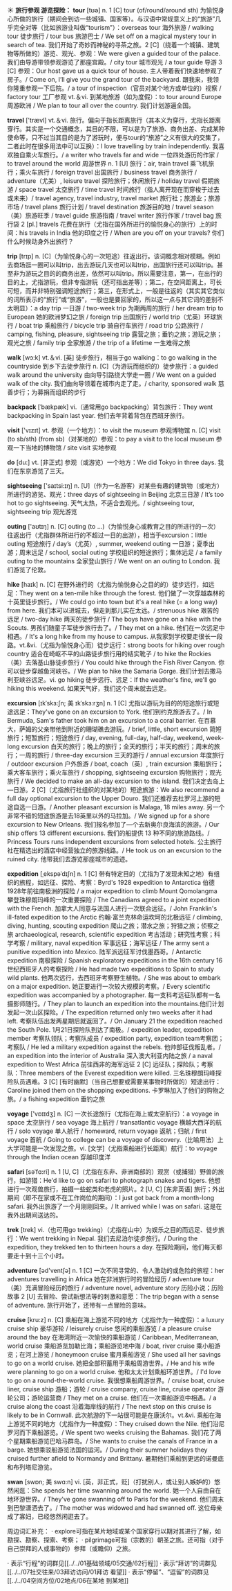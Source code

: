 ☀ <span class="category">**旅行参观 游览探险：**</span>
<span class="vocabulary">**tour**</span> [tʊə] 
<span class="definition">n. 1 [C] tour (of/round/around sth) 为愉悦身心所做的旅行（期间会到访一些城镇、国家等）。与汉语中常规意义上的“旅游”几乎完全对等（比如旅游业叫做“tourism”）：</span>overseas tour 海外旅游 / walking tour 徒步旅行 / tour bus 旅游巴士 / We set off on a magical mystery tour in search of tea. 我们开始了奇妙而神秘的寻茶之旅。<span class="definition">2 [C]（绕着一个城镇、建筑物等所做的）游览、观光、参观：</span>We were given a guided tour of the palace. 我们由导游带领参观游览了那座宫殿。/ city tour 城市观光 / a tour guide 导游 <span class="definition">3 [C] 参观：</span>Our host gave us a quick tour of house. 主人带着我们快速地参观了房子。/ Come on, I’ll give you the grand tour of the backyard. 跟我来，我领你隆重参观一下后院。/ a tour of inspection（官员对某个地方或单位的）视察 / factory tour 工厂参观 <span class="definition">vt.＆vi. 到某地旅游（如为度假）：</span>to tour around Europe 周游欧洲 / We plan to tour all over the country. 我们计划游遍全国。

<span class="vocabulary">**travel**</span> ['trævl] 
<span class="definition">vt.＆vi. 旅行。偏向于指长距离旅行（其本义为穿行，尤指长距离穿行。其实是一个交通概念，其目的不限，可以是为了旅游、商务出差、完成某种使命等，只不过当其目的是为了游玩时，便与tour的“旅游”之义有很大的交集了，二者此时在很多用法中可以互换）：</span>I love travelling by train independently. 我喜欢独自乘火车旅行。/ a writer who travels far and wide 一位四处游历的作家 / to travel around the world 周游世界 <span class="definition">n. 1 [U] 旅行：</span>air, train travel 乘飞机旅行；乘火车旅行 / foreign travel 出国旅行 / business travel 商务旅行 / adventure（尤美）, leisure travel 探险旅行；休闲旅行 / holiday travel 假期旅游 / space travel 太空旅行 / time travel 时间旅行（指人离开现在而穿梭于过去或未来）/ travel agency, travel industry, travel market 旅行社；旅游业；旅游市场 / travel plans 旅行计划 / travel destination 旅游目的地 / travel season（美）旅游旺季 / travel guide 旅游指南 / travel writer 旅行作家 / travel bag 旅行袋 <span class="definition">2 [pl.] travels 花费在旅行（尤指在国外所进行的愉悦身心的旅行）上的时间：</span>his travels in India 他的印度之行 / When are you off on your travels? 你们什么时候动身外出旅行？

<span class="vocabulary">**trip**</span> [trɪp] 
<span class="definition">n. [C]（为愉悦身心的一次短途）往返出行。该词概念相对模糊。例如去商场逛一圈可以叫trip，出去游玩几天也可以叫trip，出国旅行还可以叫trip。甚至非为游玩之目的的商务出差，依然可以叫trip。所以需要注意，第一，在出行的目的上，尤指游玩，但非专指游玩（还可指出差等）；第二，在空间距离上，可长可短，而并非特别强调短途旅行；第三，在形式上，一般是往返的（其实其它类似的词所表示的“旅行”或“旅游”，一般也是要回家的，所以这一点与其它词的差别不太明显）：</span>a day trip 一日游 / two-week trip 为期两周的旅行 / her dream trip to European 她的欧洲梦幻之旅 / foreign trip 出国旅行 / world trip（尤英）环球旅行 / boat trip 乘船旅行 / bicycle trip 骑自行车旅行 / road trip 公路旅行 / camping, fishing, pleasure, sightseeing trip 露营之旅；垂钓之旅；游玩之旅；观光之旅 / family trip 全家旅游 / the trip of a lifetime 一生难得之旅

<span class="vocabulary">**walk**</span> [wɔ:k] 
<span class="definition">vt.＆vi. [英] 徒步旅行，相当于go walking：</span>to go walking in the countryside 到乡下去徒步旅行 <span class="definition">n. [C]（为游玩而组织的）徒步旅行：</span>a guided walk around the university 由向导引路绕大学走一圈 / We went on a guided walk of the city. 我们由向导领着在城市内走了走。/ charity, sponsored walk 慈善步行；为募捐而组织的步行
           
<span class="vocabulary">**backpack**</span> [ˈbækpæk]
<span class="definition">vi.（通常用go backpacking）背包旅行：</span>They went backpacking in Spain last year. 他们去年背着背包在西班牙旅行。

<span class="vocabulary">**visit**</span> ['vɪzɪt] 
<span class="definition">vt. 参观（一个地方）：</span>to visit the museum 参观博物馆 <span class="definition">n. [C] visit (to sb/sth) (from sb)（对某地的）参观：</span>to pay a visit to the local museum 参观一下当地的博物馆 / site visit 实地参观

<span class="vocabulary">**do**</span> [du:] 
<span class="definition">vt. [非正式] 参观（或游览）一个地方：</span>We did Tokyo in three days. 我们在东京游览了三天。

<span class="vocabulary">**sightseeing**</span> ['saɪtsi:ɪŋ] 
<span class="definition">n. [U]（作为一名游客）对某些有趣的建筑物（或地方）所进行的游览、观光：</span>three days of sightseeing in Beijing 北京三日游 / It’s too hot to go sightseeing. 天气太热，不适合去观光。/ sightseeing tour, sightseeing trip 观光游览

<span class="vocabulary">**outing**</span> ['aʊtɪŋ] 
<span class="definition">n. [C] outing (to ...)（为愉悦身心或教育之目的所进行的一次）往返出行（尤指群体所进行的不超过一日的出游），相当于excursion：</span>little outing 短途旅行 / day’s（尤英）, summer, weekend outing 一日游；夏季出游；周末远足 / school, social outing 学校组织的短途旅行；集体远足 / a family outing to the mountains 全家登山旅行 / We went on an outing to London. 我们游览了伦敦。
           
<span class="vocabulary">**hike**</span> [haɪk]
<span class="definition">n. [C] 在野外进行的（尤指为愉悦身心之目的的）徒步远行，如远足：</span>They went on a ten-mile hike through the forest. 他们做了一次穿越森林的十英里徒步旅行。/ We could go into town but it's a real hike (= a long way) from here. 我们本可以进城去，但走到那儿实在太远。/ strenuous hike 艰苦的远足 / two-day hike 两天的徒步旅行 / The boys have gone on a hike with the Scouts. 男孩们随童子军徒步旅行去了。/ They met on a hike. 他们在一次远足中相遇。/ It's a long hike from my house to campus. 从我家到学校要走很长一段路。<span class="definition">vt.&vi.（尤指为愉悦身心而）徒步远行：</span>strong boots for hiking over rough country 适合在崎岖不平的山路徒步旅行用的结实靴子 / to hike the Rockies（美）去落基山脉徒步旅行 / You could hike through the Fish River Canyon. 你可以徒步穿越鱼河峡谷。/ We plan to hike the Samaria Gorge. 我们计划去撒马利亚峡谷远足。<span class="definition">vi. go hiking 徒步远行、远足：</span>If the weather's fine, we'll go hiking this weekend. 如果天气好，我们这个周末就去远足。

<span class="vocabulary">**excursion**</span> [ɪkˈskɜ:ʃn; 美 ɪkˈskɜ:rʒn]
<span class="definition">n. 1 [C] 尤指以游玩为目的的短途旅行或短途远足：</span>They've gone on an excursion to York. 他们到约克旅游去了。/ In Bermuda, Sam's father took him on an excursion to a coral barrier. 在百慕大，萨姆的父亲带他到附近的珊瑚礁去游玩。/ brief, little, short excursion 简短旅行；短暂旅行；短途旅行 / day, evening, full-day, half-day, weekend, week-long excursion 白天的旅行；晚上的旅行；全天的旅行；半天的旅行；周末的旅行；一周的旅行 / three-day excursion 三天的游行 / annual excursion 年度旅行 / outdoor excursion 户外旅游 / boat, coach（英）, train excursion 乘船旅行；乘大客车旅行；乘火车旅行 / shopping, sightseeing excursion 购物旅行；观光旅行 / We decided to make an all-day excursion to the island. 我们决定去岛上—日游。<span class="definition">2 [C]（尤指旅行社组织的对某地的）短途旅游：</span>We also recommend a full day optional excursion to the Upper Douro. 我们还推荐去杜罗河上游的短途自选一日游。/ Another pleasant excursion is Malaga, 18 miles away. 另一个非常不错的短途旅游是去18英里以外的马拉加。/ We signed up for a shore excursion to New Orleans. 我们报名参加了—个去新奥尔良海滨的旅游。/ Our ship offers 13 different excursions. 我们的船提供 13 种不同的旅游路线。/ Princess Tours runs independent excursions from selected hotels. 公主旅行社在精选出的酒店中经营独立的旅游线路。/ He took us on an excursion to the ruined city. 他带我们去游览那座城市的遗迹。
           
<span class="vocabulary">**expedition**</span> [ˌekspəˈdɪʃn]
<span class="definition">n. 1 [C] 带有特定目的（尤指为了发现未知之地）有组织的旅程，如远征、探险、考察：</span>Byrd's 1928 expedition to Antarctica 伯德1928年前往南极洲的探险 / a major expedition to climb Mount Qomolangma 攀登珠穆朗玛峰的一次重要探险 / The Canadians agreed to a joint expedition with the French. 加拿大人同意与法国人进行一次联合远征。/ John Franklin's ill-fated expedition to the Arctic 约翰·富兰克林命运坎坷的北极远征 / climbing, diving, hunting, scouting expedition 爬山之旅；潜水之旅；狩猎之旅；侦察之旅 archaeological, research, scientific expedition 考古活动；研究性考察；科学考察 / military, naval expedition 军事远征；海军远征 / The army sent a punitive expedition into Mexico. 陆军派远征军讨伐墨西哥。/ Antarctic expedition 南极探险 / Spanish exploratory expeditions in the 16th century 16世纪西班牙人的考察探险 / He had made two expeditions to Spain to study wild plants. 他两次远行，去西班牙考察野生植物。/ She was about to embark on a major expedition. 她正要进行一次较大规模的考察。/ Every scientific expedition was accompanied by a photographer. 每一支科考远征队都有一名摄影师随行。/ They plan to launch an expedition into the mountains.他们计划发起一次山区探险。/ The expedition returned only two weeks after it had left. 考察队伍出发两星期后就返回了。/ On January 21 the expedition reached the South Pole. 1月21日探险队到达了南极。/ expedition leader, expedition member 考察队领队；考察队成员 / expedition party, expedition team考察团；考察队 / He led a military expedition against the rebels. 他帅部征伐叛乱者。/ an expedition into the interior of Australia 深入澳大利亚内陆之旅 / a naval expedition to West Africa 前往西非的海军远征 <span class="definition">2 [C] 远征队；探险队；考察队：</span>Three members of the Everest expedition were killed. 三名珠穆朗玛峰探险队员遇难。<span class="definition">3 [C] [有时幽默]（当自己想要或需要某事物时所做的）短途出行：</span>Caroline joined them on the shopping expeditions. 卡罗琳加入了他们的购物之旅。/ a fishing expedition 垂钓之旅

<span class="vocabulary">**voyage**</span> ['vɒɪɪdӡ] 
<span class="definition">n. [C] 一次长途旅行（尤指在海上或太空航行）：</span>a voyage in space 太空旅行 / sea voyage 海上航行 / transatlantic voyage 横越大西洋的航行 / solo voyage 单人航行 / homeward, return voyage 返航；归航 / first voyage 首航 / Going to college can be a voyage of discovery.（比喻用法）上大学可能是一次发现之旅。<span class="definition">vi. [文学]（尤指乘船进行长距离）航行：</span>to voyage through the Indian ocean 穿越印度洋
            
<span class="vocabulary">**safari**</span> [səˈfɑ:ri]
<span class="definition">n. 1 [U, C]（尤指在东非、非洲南部的）观赏（或捕猎）野兽的旅行，如游猎：</span>He'd like to go on safari to photograph snakes and tigers. 他想进行一次观兽旅行，拍摄一些蛇类和老虎的照片。<span class="definition">2 [U, C] [东非英语] 旅行；外出期间（即不在家或不在工作岗位的期间）：</span>I just got back from a month-long safari. 我外出旅游了一个月刚刚回来。/ It arrived while I was on safari. 这是在我外出期间送达的。          

<span class="vocabulary">**trek**</span> [trek]
<span class="definition">vi.（也可用go trekking）（尤指在山中）为娱乐之目的而远足、徒步旅行：</span>We went trekking in Nepal. 我们去尼泊尔徒步旅行。/ During the expedition, they trekked ten to thirteen hours a day. 在探险期间，他们每天都要走十到十三个小时。

<span class="vocabulary">**adventure**</span> [əd'ventʃə] 
<span class="definition">n. 1 [C] 一次不同寻常的、令人激动的或危险的旅程：</span>her adventures travelling in Africa 她在非洲旅行时的冒险经历 / adventure tour（美）充满冒险经历的旅行 / adventure novel, adventure story 历险小说；历险故事 <span class="definition">2 [U] 去冒险、尝试新想法等的刺激和意愿：</span>The trip began with a sense of adventure. 旅行开始了，还带有一点冒险的意味。
           
<span class="vocabulary">**cruise**</span> [kru:z]
<span class="definition">n. [C] 乘船在海上游览不同的地方（尤指作为一种度假）：</span>a luxury cruise ship 豪华游轮 / leisurely cruise 悠闲的乘船游览 / a pleasure cruise around the bay 在海湾附近一次愉快的乘船游览 / Caribbean, Mediterranean, world cruise 乘船游览加勒比海；乘船游览地中海 / boat, river cruise 乘小船游览；在河上游览 / honeymoon cruise 蜜月乘船游览 / She used all her savings to go on a world cruise. 她把全部积蓄用于乘船周游世界。/ He and his wife were planning to go on a world cruise. 他和太太计划乘船环游世界。/ I'd love to go on a round-the-world cruise. 我很想乘船周游世界。/ cruise boat, cruise liner, cruise ship 游船；游轮 / cruise company, cruise line, cruise operator 游轮公司；游轮运营商 / They met on a cruise. 他们在一次乘船游览中相遇。/ a cruise along the coast 沿着海岸线的航行 / The next stop on this cruise is likely to be in Cornwall. 此次航游的下一站很可能是在康沃尔。<span class="definition">vt.&vi. 乘船在海上游览不同的地方（尤指作为一种度假）：</span>They cruised down the Nile. 他们沿尼罗河而下乘船游览。/ We spent two weeks cruising the Bahamas. 我们花了两个星期乘船游览巴哈马群岛。/ She wants to cruise the canals of France in a barge. 她想乘驳船游览法国的运河。/ During their summer holidays they cruised further afield to Normandy and Brittany. 暑期他们乘船到更远的诺曼底和布列塔尼游览。
           
<span class="vocabulary">**swan**</span> [swɒn; 美 swɑ:n]
<span class="definition">vi. [英，非正式，贬]（打扰别人，或让别人嫉妒的）悠然闲逛：</span>She spends her time swanning around the world. 她一个人自由自在地环游世界。/ They've gone swanning off to Paris for the weekend. 他们周末到巴黎潇洒去了。/ The mother was widowed and had swanned off. 这位母亲成了寡妇，已经悠然闲逛去了。

周边词汇补充：
· explore可指在某片地域或某个国家穿行以期对其进行了解，如勘探、勘察、探索、考察；
· pilgrimage可指（宗教的）朝圣之旅。还可指（对于自己崇拜的人或事物的）参拜（或瞻仰）之旅。

· 表示“行程”的词群见[[../../01基础领域/05交通/62行程]]
· 表示“拜访”的词群见[[../../07社交往来/03拜访访问/01拜访 看望]]
· 表示“停留”、“逗留”的词群见[[../../04空间方位/02地点/06在某地 到某地]]

